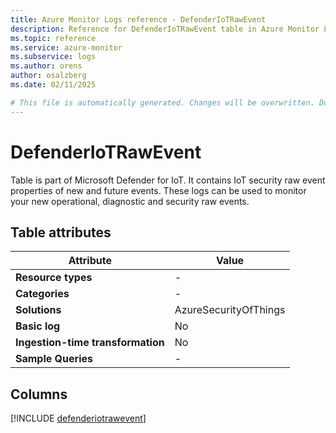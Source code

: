 ```yaml
---
title: Azure Monitor Logs reference - DefenderIoTRawEvent
description: Reference for DefenderIoTRawEvent table in Azure Monitor Logs.
ms.topic: reference
ms.service: azure-monitor
ms.subservice: logs
ms.author: orens
author: osalzberg
ms.date: 02/11/2025

# This file is automatically generated. Changes will be overwritten. Do not change this file directly.
---
```


# DefenderIoTRawEvent

Table is part of Microsoft Defender for IoT. It contains IoT security raw event properties of new and future events. These logs can be used to monitor your new operational, diagnostic and security raw events.


## Table attributes

|Attribute|Value|
|---|---|
|**Resource types**|-|
|**Categories**|-|
|**Solutions**| AzureSecurityOfThings|
|**Basic log**|No|
|**Ingestion-time transformation**|No|
|**Sample Queries**|-|



## Columns
  
[!INCLUDE [defenderiotrawevent](~/reusable-content/ce-skilling/azure/includes/azure-monitor/reference/tables/defenderiotrawevent-include.md)]
